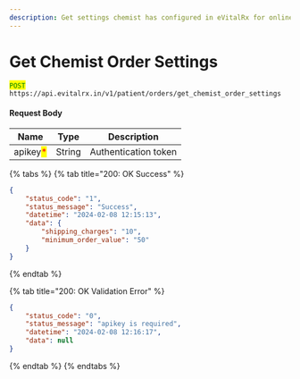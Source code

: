 ```yaml
---
description: Get settings chemist has configured in eVitalRx for online orders.
---
```


# Get Chemist Order Settings

<mark style="color:green;">`POST`</mark> `https://api.evitalrx.in/v1/patient/orders/get_chemist_order_settings`

#### Request Body

| Name                                     | Type   | Description          |
| ---------------------------------------- | ------ | -------------------- |
| apikey<mark style="color:red;">\*</mark> | String | Authentication token |

{% tabs %}
{% tab title="200: OK Success" %}
```json
{
    "status_code": "1",
    "status_message": "Success",
    "datetime": "2024-02-08 12:15:13",
    "data": {
        "shipping_charges": "10",
        "minimum_order_value": "50"
    }
}
```
{% endtab %}

{% tab title="200: OK Validation Error" %}
```json
{
    "status_code": "0",
    "status_message": "apikey is required",
    "datetime": "2024-02-08 12:16:17",
    "data": null
}
```
{% endtab %}
{% endtabs %}
